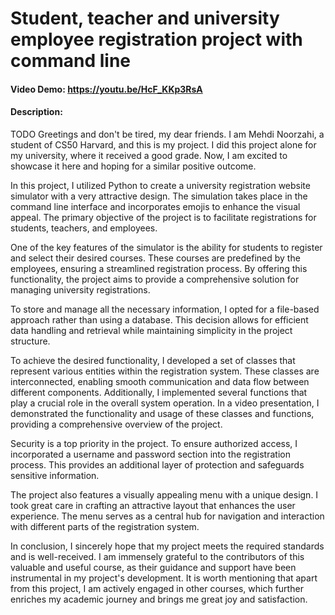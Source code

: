 # Student, teacher and university employee registration project with command line
#### Video Demo:  <https://youtu.be/HcF_KKp3RsA>
#### Description:
TODO
Greetings and don't be tired, my dear friends. I am Mehdi Noorzahi, a student of CS50 Harvard, and this is my project. I did this project alone for my university, where it received a good grade. Now, I am excited to showcase it here and hoping for a similar positive outcome.

In this project, I utilized Python to create a university registration website simulator with a very attractive design. The simulation takes place in the command line interface and incorporates emojis to enhance the visual appeal. The primary objective of the project is to facilitate registrations for students, teachers, and employees.

One of the key features of the simulator is the ability for students to register and select their desired courses. These courses are predefined by the employees, ensuring a streamlined registration process. By offering this functionality, the project aims to provide a comprehensive solution for managing university registrations.

To store and manage all the necessary information, I opted for a file-based approach rather than using a database. This decision allows for efficient data handling and retrieval while maintaining simplicity in the project structure.

To achieve the desired functionality, I developed a set of classes that represent various entities within the registration system. These classes are interconnected, enabling smooth communication and data flow between different components. Additionally, I implemented several functions that play a crucial role in the overall system operation. In a video presentation, I demonstrated the functionality and usage of these classes and functions, providing a comprehensive overview of the project.

Security is a top priority in the project. To ensure authorized access, I incorporated a username and password section into the registration process. This provides an additional layer of protection and safeguards sensitive information.

The project also features a visually appealing menu with a unique design. I took great care in crafting an attractive layout that enhances the user experience. The menu serves as a central hub for navigation and interaction with different parts of the registration system.

In conclusion, I sincerely hope that my project meets the required standards and is well-received. I am immensely grateful to the contributors of this valuable and useful course, as their guidance and support have been instrumental in my project's development. It is worth mentioning that apart from this project, I am actively engaged in other courses, which further enriches my academic journey and brings me great joy and satisfaction.